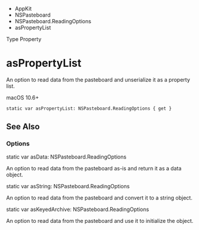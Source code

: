 

- AppKit
- NSPasteboard
- NSPasteboard.ReadingOptions
-  asPropertyList 

Type Property

# asPropertyList

An option to read data from the pasteboard and unserialize it as a property list.

macOS 10.6+

``` source
static var asPropertyList: NSPasteboard.ReadingOptions { get }
```

## See Also

### Options

static var asData: NSPasteboard.ReadingOptions

An option to read data from the pasteboard as-is and return it as a data object.

static var asString: NSPasteboard.ReadingOptions

An option to read data from the pasteboard and convert it to a string object.

static var asKeyedArchive: NSPasteboard.ReadingOptions

An option to read data from the pasteboard and use it to initialize the object.

